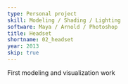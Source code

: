 ```yaml
---
type: Personal project
skill: Modeling / Shading / Lighting
software: Maya / Arnold / Photoshop
title: Headset
shortname: 02_headset
year: 2013
skip: true
---
```


First modeling and visualization work